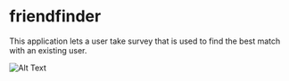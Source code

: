 # friendfinder

This application lets a user take survey that is used to find the best match with an existing user.  

![Alt Text](friendfindergif.gif)
